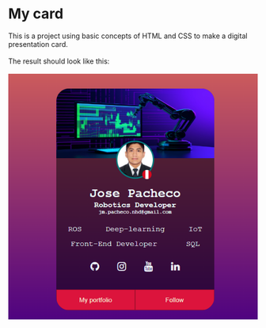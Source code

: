 # My card
This is a project using basic concepts of HTML and CSS to make a digital presentation card.\
\
The result should look like this:\
\
![alt text](https://github.com/jimm21/my_own_card/blob/main/My%20card%202.png) 
